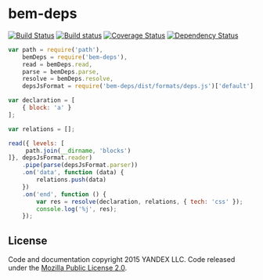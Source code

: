 bem-deps
========

[![Build Status](http://img.shields.io/travis/bem-incubator/bem-deps/master.svg?style=flat&label=tests)](https://travis-ci.org/bem/bem-deps)
[![Build status](http://img.shields.io/appveyor/ci/blond/bem-deps.svg?style=flat&label=windows)](https://ci.appveyor.com/project/blond/bem-deps)
[![Coverage Status](https://img.shields.io/coveralls/bem-incubator/bem-deps.svg?branch=master&style=flat)](https://coveralls.io/r/bem-incubator/bem-deps)
[![Dependency Status](http://img.shields.io/david/bem-incubator/bem-deps.svg?style=flat)](https://david-dm.org/bem-incubator/bem-deps)

```js
var path = require('path'),
    bemDeps = require('bem-deps'),
    read = bemDeps.read,
    parse = bemDeps.parse,
    resolve = bemDeps.resolve,
    depsJsFormat = require('bem-deps/dist/formats/deps.js')['default'];

var declaration = [
    { block: 'a' }
];

var relations = [];

read({ levels: [
     path.join(__dirname, 'blocks')
]}, depsJsFormat.reader)
    .pipe(parse(depsJsFormat.parser))
    .on('data', function (data) {
        relations.push(data)
    })
    .on('end', function () {
        var res = resolve(declaration, relations, { tech: 'css' });
        console.log('%j', res);
    });
```

License
-------

Code and documentation copyright 2015 YANDEX LLC. Code released under the [Mozilla Public License 2.0](LICENSE.txt).
